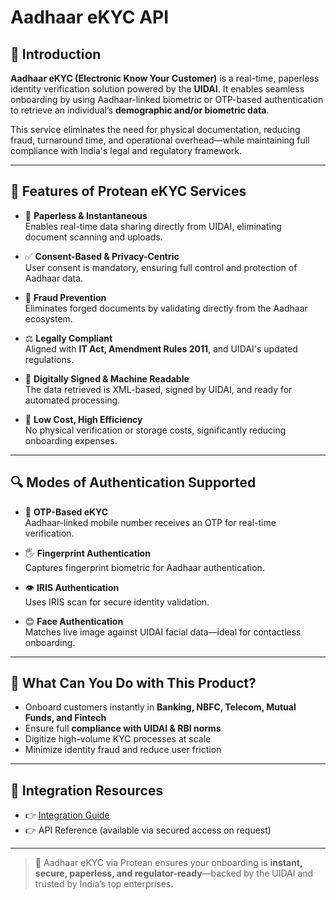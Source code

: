 # Aadhaar eKYC API

## 📘 Introduction

**Aadhaar eKYC (Electronic Know Your Customer)** is a real-time, paperless identity verification solution powered by the **UIDAI**. It enables seamless onboarding by using Aadhaar-linked biometric or OTP-based authentication to retrieve an individual’s **demographic and/or biometric data**.

This service eliminates the need for physical documentation, reducing fraud, turnaround time, and operational overhead—while maintaining full compliance with India's legal and regulatory framework.

---

## 🧩 Features of Protean eKYC Services

- 📄 **Paperless & Instantaneous**  
  Enables real-time data sharing directly from UIDAI, eliminating document scanning and uploads.

- ✅ **Consent-Based & Privacy-Centric**  
  User consent is mandatory, ensuring full control and protection of Aadhaar data.

- 🔐 **Fraud Prevention**  
  Eliminates forged documents by validating directly from the Aadhaar ecosystem.

- ⚖️ **Legally Compliant**  
  Aligned with **IT Act, Amendment Rules 2011**, and UIDAI's updated regulations.

- 🧾 **Digitally Signed & Machine Readable**  
  The data retrieved is XML-based, signed by UIDAI, and ready for automated processing.

- 💸 **Low Cost, High Efficiency**  
  No physical verification or storage costs, significantly reducing onboarding expenses.

---

## 🔍 Modes of Authentication Supported

- 🔢 **OTP-Based eKYC**  
  Aadhaar-linked mobile number receives an OTP for real-time verification.

- 🖐️ **Fingerprint Authentication**  
  Captures fingerprint biometric for Aadhaar authentication.

- 👁️ **IRIS Authentication**  
  Uses IRIS scan for secure identity validation.

- 😊 **Face Authentication**  
  Matches live image against UIDAI facial data—ideal for contactless onboarding.

---

## 💼 What Can You Do with This Product?

- Onboard customers instantly in **Banking, NBFC, Telecom, Mutual Funds, and Fintech**
- Ensure full **compliance with UIDAI & RBI norms**
- Digitize high-volume KYC processes at scale  
- Minimize identity fraud and reduce user friction

---

## 🔗 Integration Resources

- 👉 [Integration Guide](https://docs.risewithprotean.io/ekyc/integration-guide)
- 👉 API Reference (available via secured access on request)

---

> 📌 Aadhaar eKYC via Protean ensures your onboarding is **instant, secure, paperless, and regulator-ready**—backed by the UIDAI and trusted by India’s top enterprises.
